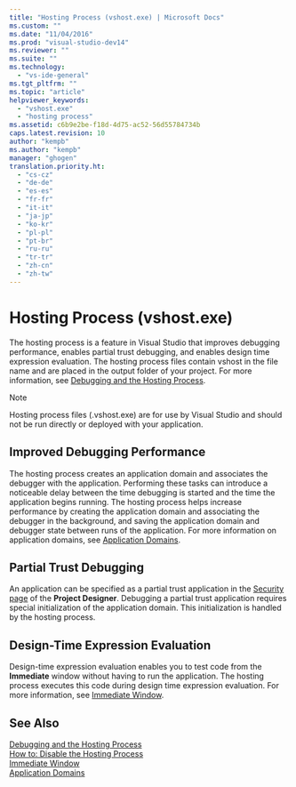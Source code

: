 ```yaml
---
title: "Hosting Process (vshost.exe) | Microsoft Docs"
ms.custom: ""
ms.date: "11/04/2016"
ms.prod: "visual-studio-dev14"
ms.reviewer: ""
ms.suite: ""
ms.technology: 
  - "vs-ide-general"
ms.tgt_pltfrm: ""
ms.topic: "article"
helpviewer_keywords: 
  - "vshost.exe"
  - "hosting process"
ms.assetid: c6b9e2be-f18d-4d75-ac52-56d55784734b
caps.latest.revision: 10
author: "kempb"
ms.author: "kempb"
manager: "ghogen"
translation.priority.ht: 
  - "cs-cz"
  - "de-de"
  - "es-es"
  - "fr-fr"
  - "it-it"
  - "ja-jp"
  - "ko-kr"
  - "pl-pl"
  - "pt-br"
  - "ru-ru"
  - "tr-tr"
  - "zh-cn"
  - "zh-tw"
---
```

# Hosting Process (vshost.exe)
The hosting process is a feature in Visual Studio that improves debugging performance, enables partial trust debugging, and enables design time expression evaluation. The hosting process files contain vshost in the file name and are placed in the output folder of your project. For more information, see [Debugging and the Hosting Process](../debugger/debugging-and-the-hosting-process.md).  
  
> [!NOTE]
>  Hosting process files (.vshost.exe) are for use by Visual Studio and should not be run directly or deployed with your application.  
  
## Improved Debugging Performance  
 The hosting process creates an application domain and associates the debugger with the application. Performing these tasks can introduce a noticeable delay between the time debugging is started and the time the application begins running. The hosting process helps increase performance by creating the application domain and associating the debugger in the background, and saving the application domain and debugger state between runs of the application. For more information on application domains, see [Application Domains](../Topic/Application%20Domains.md).  
  
## Partial Trust Debugging  
 An application can be specified as a partial trust application in the [Security page](../ide/reference/security-page-project-designer.md) of the **Project Designer**. Debugging a partial trust application requires special initialization of the application domain. This initialization is handled by the hosting process.  
  
## Design-Time Expression Evaluation  
 Design-time expression evaluation enables you to test code from the **Immediate** window without having to run the application. The hosting process executes this code during design time expression evaluation. For more information, see [Immediate Window](../ide/reference/immediate-window.md).  
  
## See Also  
 [Debugging and the Hosting Process](../debugger/debugging-and-the-hosting-process.md)   
 [How to: Disable the Hosting Process](../ide/how-to-disable-the-hosting-process.md)   
 [Immediate Window](../ide/reference/immediate-window.md)   
 [Application Domains](../Topic/Application%20Domains.md)